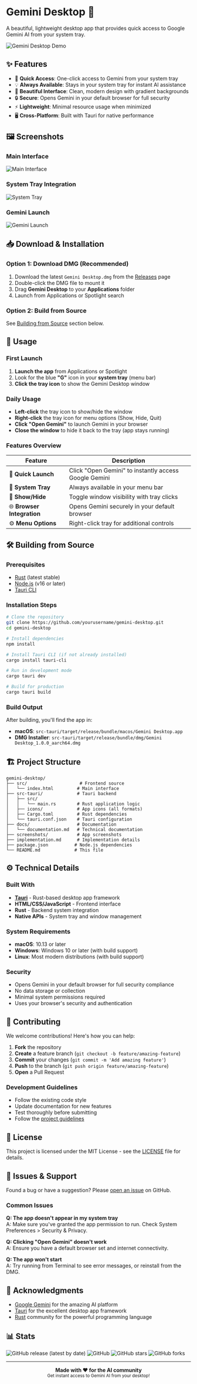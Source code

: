 # Gemini Desktop 🤖

A beautiful, lightweight desktop app that provides quick access to Google Gemini AI from your system tray.

![Gemini Desktop Demo](./screenshots/screenrecord_0.gif)

## ✨ Features

- 🚀 **Quick Access**: One-click access to Gemini from your system tray
- 💡 **Always Available**: Stays in your system tray for instant AI assistance
- 🎨 **Beautiful Interface**: Clean, modern design with gradient backgrounds
- 🔒 **Secure**: Opens Gemini in your default browser for full security
- ⚡ **Lightweight**: Minimal resource usage when minimized
- 🖥️ **Cross-Platform**: Built with Tauri for native performance

## 🖼️ Screenshots

### Main Interface
![Main Interface](./screenshots/main-interface.png)

### System Tray Integration
![System Tray](./screenshots/system-tray.png)

### Gemini Launch
![Gemini Launch](./screenshots/gemini-launch.png)

## 📥 Download & Installation

### Option 1: Download DMG (Recommended)
1. Download the latest `Gemini Desktop.dmg` from the [Releases](../../releases) page
2. Double-click the DMG file to mount it
3. Drag **Gemini Desktop** to your **Applications** folder
4. Launch from Applications or Spotlight search

### Option 2: Build from Source
See [Building from Source](#-building-from-source) section below.

## 🚀 Usage

### First Launch
1. **Launch the app** from Applications or Spotlight
2. Look for the blue **"G"** icon in your **system tray** (menu bar)
3. **Click the tray icon** to show the Gemini Desktop window

### Daily Usage
- **Left-click** the tray icon to show/hide the window
- **Right-click** the tray icon for menu options (Show, Hide, Quit)
- **Click "Open Gemini"** to launch Gemini in your browser
- **Close the window** to hide it back to the tray (app stays running)

### Features Overview
| Feature | Description |
|---------|-------------|
| 🎯 **Quick Launch** | Click "Open Gemini" to instantly access Google Gemini |
| 📌 **System Tray** | Always available in your menu bar |
| 🔄 **Show/Hide** | Toggle window visibility with tray clicks |
| 🌐 **Browser Integration** | Opens Gemini securely in your default browser |
| ⚙️ **Menu Options** | Right-click tray for additional controls |

## 🛠️ Building from Source

### Prerequisites
- [Rust](https://rustup.rs/) (latest stable)
- [Node.js](https://nodejs.org/) (v16 or later)
- [Tauri CLI](https://tauri.app/v1/guides/getting-started/prerequisites/)

### Installation Steps
```bash
# Clone the repository
git clone https://github.com/yourusername/gemini-desktop.git
cd gemini-desktop

# Install dependencies
npm install

# Install Tauri CLI (if not already installed)
cargo install tauri-cli

# Run in development mode
cargo tauri dev

# Build for production
cargo tauri build
```

### Build Output
After building, you'll find the app in:
- **macOS**: `src-tauri/target/release/bundle/macos/Gemini Desktop.app`
- **DMG Installer**: `src-tauri/target/release/bundle/dmg/Gemini Desktop_1.0.0_aarch64.dmg`

## 🏗️ Project Structure

```
gemini-desktop/
├── src/                    # Frontend source
│   └── index.html         # Main interface
├── src-tauri/             # Tauri backend
│   ├── src/
│   │   └── main.rs        # Rust application logic
│   ├── icons/             # App icons (all formats)
│   ├── Cargo.toml         # Rust dependencies
│   └── tauri.conf.json    # Tauri configuration
├── docs/                  # Documentation
│   └── documentation.md   # Technical documentation
├── screenshots/           # App screenshots
├── implementation.md      # Implementation details
├── package.json          # Node.js dependencies
└── README.md             # This file
```

## ⚙️ Technical Details

### Built With
- **[Tauri](https://tauri.app/)** - Rust-based desktop app framework
- **HTML/CSS/JavaScript** - Frontend interface
- **Rust** - Backend system integration
- **Native APIs** - System tray and window management

### System Requirements
- **macOS**: 10.13 or later
- **Windows**: Windows 10 or later (with build support)
- **Linux**: Most modern distributions (with build support)

### Security
- Opens Gemini in your default browser for full security compliance
- No data storage or collection
- Minimal system permissions required
- Uses your browser's security and authentication

## 🤝 Contributing

We welcome contributions! Here's how you can help:

1. **Fork** the repository
2. **Create** a feature branch (`git checkout -b feature/amazing-feature`)
3. **Commit** your changes (`git commit -m 'Add amazing feature'`)
4. **Push** to the branch (`git push origin feature/amazing-feature`)
5. **Open** a Pull Request

### Development Guidelines
- Follow the existing code style
- Update documentation for new features
- Test thoroughly before submitting
- Follow the [project guidelines](./CLAUDE.md)

## 📝 License

This project is licensed under the MIT License - see the [LICENSE](LICENSE) file for details.

## 🐛 Issues & Support

Found a bug or have a suggestion? Please [open an issue](../../issues) on GitHub.

### Common Issues

**Q: The app doesn't appear in my system tray**  
A: Make sure you've granted the app permission to run. Check System Preferences > Security & Privacy.

**Q: Clicking "Open Gemini" doesn't work**  
A: Ensure you have a default browser set and internet connectivity.

**Q: The app won't start**  
A: Try running from Terminal to see error messages, or reinstall from the DMG.

## 🙏 Acknowledgments

- [Google Gemini](https://gemini.google.com/) for the amazing AI platform
- [Tauri](https://tauri.app/) for the excellent desktop app framework
- [Rust](https://www.rust-lang.org/) community for the powerful programming language

## 📊 Stats

![GitHub release (latest by date)](https://img.shields.io/github/v/release/yourusername/gemini-desktop)
![GitHub](https://img.shields.io/github/license/yourusername/gemini-desktop)
![GitHub stars](https://img.shields.io/github/stars/yourusername/gemini-desktop)
![GitHub forks](https://img.shields.io/github/forks/yourusername/gemini-desktop)

---

<div align="center">
  <strong>Made with ❤️ for the AI community</strong>
  <br>
  <sub>Get instant access to Gemini AI from your desktop!</sub>
</div>